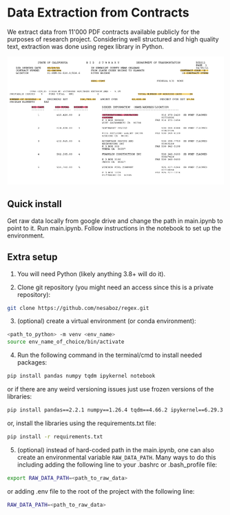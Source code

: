 # Data Extraction from Contracts

We extract data from 11'000 PDF contracts available publicly for the purposes of research project. Considering well structured and high quality text, extraction was done using regex library in Python. 

![alt text](image.png)



## Quick install

Get raw data locally from google drive and change the path in main.ipynb to point to it. Run main.ipynb. Follow instructions in the notebook to set up the environment.

## Extra setup

1) You will need Python (likely anything 3.8+ will do it).

2) Clone git repository (you might need an access since this is a private repository):
```bash
git clone https://github.com/nesaboz/regex.git
```

3) (optional) create a virtual environment (or conda environment):
```bash
<path_to_python> -m venv <env_name>
source env_name_of_choice/bin/activate
```

4) Run the following command in the terminal/cmd to install needed packages:
```bash
pip install pandas numpy tqdm ipykernel notebook
```
or if there are any weird versioning issues just use frozen versions of the libraries:
```bash
pip install pandas==2.2.1 numpy==1.26.4 tqdm==4.66.2 ipykernel==6.29.3 notebook==7.1.1
```
or, install the libraries using the requirements.txt file:
```bash
pip install -r requirements.txt
```

5) (optional) instead of hard-coded path in the main.ipynb, one can also create an environmental variable `RAW_DATA_PATH`. Many ways to do this including adding the following line to your .bashrc or .bash_profile file:
```bash
export RAW_DATA_PATH=<path_to_raw_data>
```
or adding .env file to the root of the project with the following line:
```bash
RAW_DATA_PATH=<path_to_raw_data>
```
